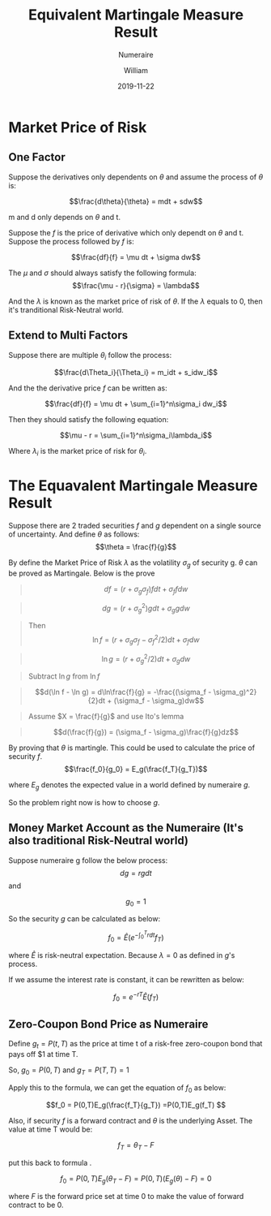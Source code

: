 ﻿---
layout:     post
title:      Equivalent Martingale Measure Result 
subtitle:   Numeraire
date:       2019-11-22
author:     William
header-img: img/post-bg-universe.jpg
catalog: true
tags:
    - Stochastic Calculus
---
<script type="text/x-mathjax-config">
  MathJax.Hub.Config({
    tex2jax: { 
      inlineMath: [['$','$'], ['\\(','\\)']],
      processEscapes: true
    }
  });
  </script>
<script type="text/javascript" async
  src="https://cdnjs.cloudflare.com/ajax/libs/mathjax/2.7.5/MathJax.js?config=TeX-MML-AM_CHTML">
</script>

# Market Price of Risk
## One Factor
Suppose the derivatives only dependents on $\theta$ and assume the process of $\theta$ is:

$$\frac{d\theta}{\theta} = mdt + sdw$$

m and d only depends on $\theta$ and t.

Suppose the $f$ is the price of derivative which only dependt on $\theta$ and t. Suppose the process followed by $f$ is:

$$\frac{df}{f} = \mu dt + \sigma dw$$

The $\mu$ and $\sigma$ should always satisfy the following formula:
$$\frac{\mu - r}{\sigma} = \lambda$$

And the $\lambda$ is known as the market price of risk of $\theta$. If the $\lambda$ equals to 0, then it's tranditional Risk-Neutral world.

## Extend to Multi Factors

Suppose there are multiple $\theta_i$ follow the process:

$$\frac{d\Theta_i}{\Theta_i} = m_idt + s_idw_i$$

And the the derivative price $f$ can be written as:

$$\frac{df}{f} = \mu dt + \sum_{i=1}^n\sigma_i dw_i$$

Then they should satisfy the following equation:

$$\mu - r = \sum_{i=1}^n\sigma_i\lambda_i$$

Where $\lambda_i$ is the market price of risk for $\theta_i$.

# The Equavalent Martingale Measure Result

Suppose there are 2 traded securities $f$ and $g$ dependent on a single source of uncertainty. And define $\theta$ as follows:
$$\theta = \frac{f}{g}$$

By define the Market Price of Risk $\lambda$ as the volatility $\sigma_g$ of security g. $\theta$ can be proved as Martingale. Below is the prove
> $$df = (r+\sigma_g \sigma_f)fdt + \sigma_f f dw$$

> $$dg = (r+\sigma_g^2)gdt + \sigma_g g dw$$

> Then
> $$\ln f = (r + \sigma_g \sigma_f -\sigma_f^2/2)dt + \sigma_f dw$$

> $$\ln g = (r + \sigma_g^2/2)dt + \sigma_g dw$$

> Subtract $\ln g$ from $\ln f$

> $$d(\ln f - \ln g) = d\ln\frac{f}{g} = -\frac{(\sigma_f - \sigma_g)^2}{2}dt + (\sigma_f -  \sigma_g)dw$$

> Assume $X = \frac{f}{g}$  and use Ito's lemma

> $$d(\frac{f}{g}) = (\sigma_f - \sigma_g)\frac{f}{g}dz$$

By proving that $\theta$ is martingle. This could be used to calculate the price of security $f$.
$$\frac{f_0}{g_0} = E_g(\frac{f_T}{g_T})$$

where $E_g$ denotes the expected value in a world defined by numeraire $g$.

So the problem right now is how to choose $g$.

## Money Market Account as the Numeraire (It's also traditional Risk-Neutral world)
Suppose numeraire g follow the below process:
$$dg = rgdt$$
and 

$$g_0 = 1$$

So the security $g$ can be calculated as below:

$$f_0 = \hat{E}(e^{-\int_0^Trdt}f_T)$$

where $\hat{E}$ is risk-neutral expectation. Because $\lambda = 0$ as defined in $g$'s process.

If we assume the interest rate is constant, it can be rewritten as below:

$$f_0 = e^{-rT}\hat{E}(f_T)$$

## Zero-Coupon Bond Price as Numeraire

Define $g_t = P(t,T)$ as the price at time t of a risk-free zero-coupon bond that pays off $1 at time T. 

So, $g_0 = P(0,T)$ and $g_T = P(T,T) = 1$

Apply this to the formula, we can get the equation of $f_0$ as below:

$$f_0 = P(0,T)E_g(\frac{f_T}{g_T}) =P(0,T)E_g(f_T) $$

Also, if security $f$ is a forward contract and $\theta$ is the underlying Asset. The value at time T would be:

$$f_T = \theta_T - F$$

put this back to formula .

$$f_0 = P(0,T)E_g(\theta_T-F)=P(0,T)(E_g(\theta)-F) = 0$$

where $F$ is the forward price set at time 0 to make the value of forward contract to be 0.